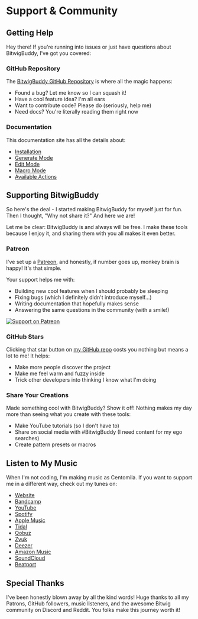 # Support & Community

## Getting Help

Hey there! If you're running into issues or just have questions about BitwigBuddy, I've got you covered:

### GitHub Repository

The [BitwigBuddy GitHub Repository](https://github.com/centomila/BeatBuddy-Bitwig-Extension-MIDI-Drum-Generator) is where all the magic happens:

- Found a bug? Let me know so I can squash it!
- Have a cool feature idea? I'm all ears
- Want to contribute code? Please do (seriously, help me)
- Need docs? You're literally reading them right now

### Documentation

This documentation site has all the details about:
- [Installation](/guide/bitwigbuddy/installation)
- [Generate Mode](/guide/bitwigbuddy/generate-mode) 
- [Edit Mode](/guide/bitwigbuddy/edit-mode)
- [Macro Mode](/guide/bitwigbuddy/macro-mode)
- [Available Actions](/guide/bitwigbuddy-actions)

## Supporting BitwigBuddy

So here's the deal - I started making BitwigBuddy for myself just for fun. Then I thought, "Why not share it?" And here we are!

Let me be clear: BitwigBuddy is and always will be free. I make these tools because I enjoy it, and sharing them with you all makes it even better.

### Patreon

I've set up a [Patreon](https://www.patreon.com/centomila), and honestly, if number goes up, monkey brain is happy! It's that simple. 

Your support helps me with:

- Building new cool features when I should probably be sleeping
- Fixing bugs (which I definitely didn't introduce myself...)
- Writing documentation that hopefully makes sense
- Answering the same questions in the community (with a smile!)

[![Support on Patreon](https://centomila.com/images/Patreon-Wordmark.png)](https://www.patreon.com/centomila)

### GitHub Stars

Clicking that star button on [my GitHub repo](https://github.com/centomila/BeatBuddy-Bitwig-Extension-MIDI-Drum-Generator) costs you nothing but means a lot to me! It helps:

- Make more people discover the project
- Make me feel warm and fuzzy inside
- Trick other developers into thinking I know what I'm doing

### Share Your Creations

Made something cool with BitwigBuddy? Show it off! Nothing makes my day more than seeing what you create with these tools:

- Make YouTube tutorials (so I don't have to)
- Share on social media with #BitwigBuddy (I need content for my ego searches)
- Create pattern presets or macros

## Listen to My Music

When I'm not coding, I'm making music as Centomila. If you want to support me in a different way, check out my tunes on:

- [Website](https://centomila.com/)
- [Bandcamp](https://centomila.bandcamp.com/)
- [YouTube](https://www.youtube.com/@centomila)
- [Spotify](https://open.spotify.com/artist/6bdrEk5R3Ic7nZUufyUfsE)
- [Apple Music](https://music.apple.com/us/artist/centomila/962423083)
- [Tidal](https://tidal.com/browse/artist/32065687/)
- [Qobuz](https://play.qobuz.com/artist/24750477)
- [Zvuk](https://zvuk.com/artist/3300399)
- [Deezer](https://www.deezer.com/artist/7463204)
- [Amazon Music](https://music.amazon.com/artists/B0B12FQRKF/centomila)
- [SoundCloud](https://soundcloud.com/centomila)
- [Beatport](https://www.beatport.com/artist/centomila/1136112)

## Special Thanks
I've been honestly blown away by all the kind words! Huge thanks to all my Patrons, GitHub followers, music listeners, and the awesome Bitwig community on Discord and Reddit. You folks make this journey worth it!
